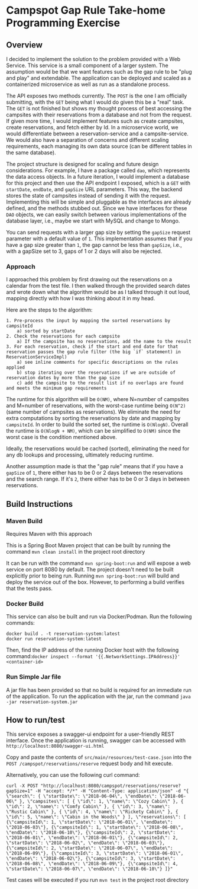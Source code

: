 # Campspot Gap Rule Take-home Programming Exercise

## Overview
I decided to implement the solution to the problem provided with a Web Service. This service is a small component of a 
larger system. The assumption would be that we want features such as the gap rule to be "plug and play" and extendable. 
The application can be deployed and scaled as a containerized microservice as well as run as a standalone process.

The API exposes two methods currently. The `POST` is the one I am officially submitting, with the `GET` being what I 
would do given this be a "real" task. The `GET` is not finished but shows my thought process of best accessing the campsites 
with their reservations from a database and not from the request. If given more time, I would implement features such 
as create campsites, create reservations, and fetch either by Id. In a microservice world, we would differentiate 
between a reservation-service and a campsite-service. We would also have a separation of concerns and different scaling 
requirements, each managing its own data source (can be different tables in the same database).

The project structure is designed for scaling and future design considerations. For example, I have a package called 
`dao`, which represents the data access objects. In a future iteration, I would implement a database for this project 
and then use the API endpoint I exposed, which is a `GET` with `startDate`, `endDate`, and `gapSize` URL parameters. This 
way, the backend stores the state of campsites instead of sending it with the request. Implementing this will be simple 
and pluggable as the interfaces are already defined, and the methods stubbed out. Since we have interfaces for these `DAO` 
objects, we can easily switch between various implementations of the database layer, i.e., maybe we start with MySQL 
and change to Mongo.

You can send requests with a larger gap size by setting the `gapSize` request parameter with a default value of `1`. This
 implementation assumes that if you have a gap size greater than `1`, the gap cannot be less than `gapSize`, i.e., with a 
 gapSize set to 3, gaps of 1 or 2 days will also be rejected.

### Approach
I approached this problem by first drawing out the reservations on a calendar from the test file. I then walked through 
the provided search dates and wrote down what the algorithm would be as I talked through it out loud, mapping directly 
with how I was thinking about it in my head.

Here are the steps to the algorithm:

    1. Pre-process the input by mapping the sorted reservations by campsiteId
        a) sorted by startDate
    2. Check the reservations for each campsite
        a) If the campsite has no reservations, add the name to the result
    3. For each reservation, check if the start and end date for that reservation passes the gap rule filter (the big `if` statement) in ReservationServiceImpl)
        a) see inline comments for specific descriptions on the rules applied
        b) stop iterating over the reservations if we are outside of reservation dates by more than the gap size
        c) add the campsite to the result list if no overlaps are found and meets the minimum gap requirements
        
The runtime for this algorithm will be `O(NM)`, where N=number of campsites and M=number of reservations, with the 
worst-case runtime being `O(N^2)` (same number of campsites as reservations). We eliminate the need for extra 
computations by sorting the reservations by date and mapping by `campsiteId`. In order to build the sorted set, the 
runtime is `O(NlogN)`. Overall the runtime is `O(NlogN + NM)`, which can be simplified to `O(NM)` since the worst case
is the condition mentioned above.

Ideally, the reservations would be cached (sorted), eliminating the need for any db lookups and processing, ultimately
reducing runtime.

Another assumption made is that the "gap rule" means that if you have a `gapSize` of `1`, there either has to be 0 or 2 
days between the reservations and the search range. If it's `2`, there either has to be 0 or 3 days in between
reservations.
 
## Build Instructions

### Maven Build
Requires Maven with this approach

This is a Spring Boot Maven project that can be built by running the command
`mvn clean install`
in the project root directory

It can be run with the command `mvn spring-boot:run` and will expose a web service on port 8080 by default. The project
doesn't need to be built explicitly prior to being run. Running `mvn spring-boot:run` will build and deploy the service
out of the box. However, to performing a build verifies that the tests pass.  

### Docker Build
This service can also be built and run via Docker/Podman. Run the following commands:
```
docker build . -t reservation-system:latest
docker run reservation-system:latest
```

Then, find the IP address of the running Docker host with the following command:`docker inspect --format '{{.NetworkSettings.IPAddress}}' <container-id>`

### Run Simple Jar file
A jar file has been provided so that no build is required for an immediate run of the application. To run the application
with the jar, run the command `java -jar reservation-system.jar` 

## How to run/test
This service exposes a swagger-ui endpoint for a user-friendly REST interface. Once the application is running, swagger 
can be accessed with `http://localhost:8080/swagger-ui.html`

Copy and paste the contents of `src/main/resources/test-case.json` into the `POST /campspot/reservations/reserve` request body 
and hit execute.

Alternatively, you can use the following curl command:
```
curl -X POST "http://localhost:8080/campspot/reservations/reserve?gapSize=1" -H "accept: */*" -H "Content-Type: application/json" -d "{ \"search\": { \"startDate\": \"2018-06-04\", \"endDate\": \"2018-06-06\" }, \"campsites\": [ { \"id\": 1, \"name\": \"Cozy Cabin\" }, { \"id\": 2, \"name\": \"Comfy Cabin\" }, { \"id\": 3, \"name\": \"Rustic Cabin\" }, { \"id\": 4, \"name\": \"Rickety Cabin\" }, { \"id\": 5, \"name\": \"Cabin in the Woods\" } ], \"reservations\": [ {\"campsiteId\": 1, \"startDate\": \"2018-06-01\", \"endDate\": \"2018-06-03\"}, {\"campsiteId\": 1, \"startDate\": \"2018-06-08\", \"endDate\": \"2018-06-10\"}, {\"campsiteId\": 2, \"startDate\": \"2018-06-01\", \"endDate\": \"2018-06-01\"}, {\"campsiteId\": 2, \"startDate\": \"2018-06-02\", \"endDate\": \"2018-06-03\"}, {\"campsiteId\": 2, \"startDate\": \"2018-06-07\", \"endDate\": \"2018-06-09\"}, {\"campsiteId\": 3, \"startDate\": \"2018-06-01\", \"endDate\": \"2018-06-02\"}, {\"campsiteId\": 3, \"startDate\": \"2018-06-08\", \"endDate\": \"2018-06-09\"}, {\"campsiteId\": 4, \"startDate\": \"2018-06-07\", \"endDate\": \"2018-06-10\"} ]}"
```

Test cases will be executed if you run `mvn test` in the project root directory
